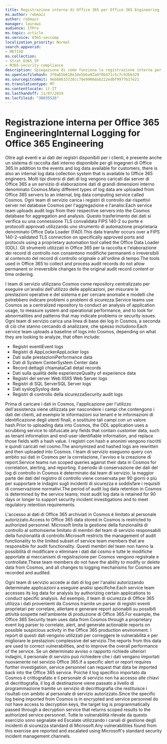 ```yaml
---
title: Registrazione interna di Office 365 per Office 365 Engineering
ms.author: robmazz
author: robmazz
manager: laurawi
audience: ITPro
ms.topic: article
ms.service: O365-seccomp
localization_priority: Normal
search.appverid:
- MET150
ms.collection:
- Strat_O365_IP
- M365-security-compliance
description: Spiegazione di come funziona la registrazione interna per i team di ingegneri di Office 365.
ms.openlocfilehash: 3f0a65b618e34e5bba92a0f0b471c5c7c43bb329
ms.sourcegitcommit: 9eb68633728cc78e9906dab222edbf9977b17e21
ms.translationtype: MT
ms.contentlocale: it-IT
ms.lasthandoff: 11/07/2019
ms.locfileid: "38035526"
---
```

# <a name="internal-logging-for-office-365-engineering"></a><span data-ttu-id="a73ff-103">Registrazione interna per Office 365 Engineering</span><span class="sxs-lookup"><span data-stu-id="a73ff-103">Internal Logging for Office 365 Engineering</span></span>

<span data-ttu-id="a73ff-104">Oltre agli eventi e ai dati dei registri disponibili per i clienti, è presente anche un sistema di raccolta dati interno disponibile per gli ingegneri di Office 365.</span><span class="sxs-lookup"><span data-stu-id="a73ff-104">In addition to the events and log data available for customers, there is also an internal log data collection system that is available to Office 365 engineers.</span></span> <span data-ttu-id="a73ff-105">Molti tipi diversi di dati di log vengono caricati dai server di Office 365 a un servizio di elaborazione dati di grandi dimensioni interno denominato Cosmos.</span><span class="sxs-lookup"><span data-stu-id="a73ff-105">Many different types of log data are uploaded from Office 365 servers to an internal, big data computing service called Cosmos.</span></span> <span data-ttu-id="a73ff-106">Ogni team di servizio carica i registri di controllo dai rispettivi server nel database Cosmos per l'aggregazione e l'analisi.</span><span class="sxs-lookup"><span data-stu-id="a73ff-106">Each service team uploads audit logs from their respective servers into the Cosmos database for aggregation and analysis.</span></span> <span data-ttu-id="a73ff-107">Questo trasferimento dei dati si verifica su una connessione TLS convalidata FIPS 140-2 su porte e protocolli approvati utilizzando uno strumento di automazione proprietaria denominato Office Data Loader (FAD).</span><span class="sxs-lookup"><span data-stu-id="a73ff-107">This data transfer occurs over a FIPS 140-2-validated TLS connection on specifically approved ports and protocols using a proprietary automation tool called the Office Data Loader (ODL).</span></span> <span data-ttu-id="a73ff-108">Gli strumenti utilizzati in Office 365 per la raccolta e l'elaborazione dei record di controllo non consentono modifiche permanenti o irreversibili al contenuto del record di controllo originale o all'ordine di tempo.</span><span class="sxs-lookup"><span data-stu-id="a73ff-108">The tools used in Office 365 to collect and process audit records do not allow permanent or irreversible changes to the original audit record content or time ordering.</span></span>

<span data-ttu-id="a73ff-109">I team di servizio utilizzano Cosmos come repository centralizzato per eseguire un'analisi dell'utilizzo delle applicazioni, per misurare le prestazioni operative e del sistema e per cercare anomalie e modelli che potrebbero indicare problemi o problemi di sicurezza.</span><span class="sxs-lookup"><span data-stu-id="a73ff-109">Service teams use Cosmos as a centralized repository to conduct an analysis of application usage, to measure system and operational performance, and to look for abnormalities and patterns that may indicate problems or security issues.</span></span> <span data-ttu-id="a73ff-110">Ogni team di servizio carica una linea di base dei log in Cosmos, a seconda di ciò che stanno cercando di analizzare, che spesso includono:</span><span class="sxs-lookup"><span data-stu-id="a73ff-110">Each service team uploads a baseline of logs into Cosmos, depending on what they are looking to analyze, that often include:</span></span>

- <span data-ttu-id="a73ff-111">Registri eventi</span><span class="sxs-lookup"><span data-stu-id="a73ff-111">Event logs</span></span>
- <span data-ttu-id="a73ff-112">Registri di AppLocker</span><span class="sxs-lookup"><span data-stu-id="a73ff-112">AppLocker logs</span></span>
- <span data-ttu-id="a73ff-113">Dati sulle prestazioni</span><span class="sxs-lookup"><span data-stu-id="a73ff-113">Performance data</span></span>
- <span data-ttu-id="a73ff-114">Dati di System Center</span><span class="sxs-lookup"><span data-stu-id="a73ff-114">System Center data</span></span>
- <span data-ttu-id="a73ff-115">Record dettagli chiamata</span><span class="sxs-lookup"><span data-stu-id="a73ff-115">Call detail records</span></span>
- <span data-ttu-id="a73ff-116">Dati sulla qualità delle esperienze</span><span class="sxs-lookup"><span data-stu-id="a73ff-116">Quality of experience data</span></span>
- <span data-ttu-id="a73ff-117">Registri del server Web IIS</span><span class="sxs-lookup"><span data-stu-id="a73ff-117">IIS Web Server logs</span></span>
- <span data-ttu-id="a73ff-118">Registri di SQL Server</span><span class="sxs-lookup"><span data-stu-id="a73ff-118">SQL Server logs</span></span>
- <span data-ttu-id="a73ff-119">Dati syslog</span><span class="sxs-lookup"><span data-stu-id="a73ff-119">Syslog data</span></span>
- <span data-ttu-id="a73ff-120">Registri di controllo della sicurezza</span><span class="sxs-lookup"><span data-stu-id="a73ff-120">Security audit logs</span></span>

<span data-ttu-id="a73ff-121">Prima di caricare i dati in Cosmos, l'applicazione per l'utilizzo dell'assistenza viene utilizzata per nascondere i campi che contengono i dati dei clienti, ad esempio le informazioni sui tenant e le informazioni di identificazione degli utenti finali, e sostituire tali campi con un valore hash.</span><span class="sxs-lookup"><span data-stu-id="a73ff-121">Prior to uploading data into Cosmos, the ODL application uses a scrubbing service to obfuscate any fields that contain customer data, such as tenant information and end-user identifiable information, and replace those fields with a hash value.</span></span> <span data-ttu-id="a73ff-122">I registri con hash e anonimi vengono riscritti e quindi caricati nel cosmo.</span><span class="sxs-lookup"><span data-stu-id="a73ff-122">The anonymized and hashed logs are rewritten and then uploaded into Cosmos.</span></span> <span data-ttu-id="a73ff-123">I team di servizio eseguono query con ambito sui dati in Cosmos per la correlazione, l'avviso e la creazione di report.</span><span class="sxs-lookup"><span data-stu-id="a73ff-123">Service teams run scoped queries against their data in Cosmos for correlation, alerting, and reporting.</span></span> <span data-ttu-id="a73ff-124">Il periodo di conservazione dei dati del log di controllo in Cosmos è determinato dai team di servizio. la maggior parte dei dati del registro di controllo viene conservata per 90 giorni o più per supportare le indagini sugli incidenti di sicurezza e soddisfare i requisiti di conservazione normativi.</span><span class="sxs-lookup"><span data-stu-id="a73ff-124">The period of audit log data retention in Cosmos is determined by the service teams; most audit log data is retained for 90 days or longer to support security incident investigations and to meet regulatory retention requirements.</span></span>

<span data-ttu-id="a73ff-125">L'accesso ai dati di Office 365 archiviati in Cosmos è limitato al personale autorizzato.</span><span class="sxs-lookup"><span data-stu-id="a73ff-125">Access to Office 365 data stored in Cosmos is restricted to authorized personnel.</span></span> <span data-ttu-id="a73ff-126">Microsoft limita la gestione della funzionalità di controllo al sottoinsieme limitato di membri del team di servizio responsabili della funzionalità di controllo.</span><span class="sxs-lookup"><span data-stu-id="a73ff-126">Microsoft restricts the management of audit functionality to the limited subset of service team members that are responsible for audit functionality.</span></span> <span data-ttu-id="a73ff-127">Questi membri del team non hanno la possibilità di modificare o eliminare i dati dal cosmo e tutte le modifiche apportate ai meccanismi di registrazione per Cosmos vengono registrate e controllate.</span><span class="sxs-lookup"><span data-stu-id="a73ff-127">These team members do not have the ability to modify or delete data from Cosmos, and all changes to logging mechanisms for Cosmos are recorded and audited.</span></span>

<span data-ttu-id="a73ff-128">Ogni team di servizio accede ai dati di log per l'analisi autorizzando determinate applicazioni a eseguire analisi specifiche.</span><span class="sxs-lookup"><span data-stu-id="a73ff-128">Each service team accesses its log data for analysis by authorizing certain applications to conduct specific analysis.</span></span> <span data-ttu-id="a73ff-129">Ad esempio, il team di sicurezza di Office 365 utilizza i dati provenienti da Cosmos tramite un parser di registri eventi proprietari per correlare, allertare e generare report azionabili su possibili attività sospette nell'ambiente di produzione di Office 365.</span><span class="sxs-lookup"><span data-stu-id="a73ff-129">For example, the Office 365 Security team uses data from Cosmos through a proprietary event log parser to correlate, alert, and generate actionable reports on possible suspicious activity in the Office 365 production environment.</span></span> <span data-ttu-id="a73ff-130">I report di questi dati vengono utilizzati per correggere le vulnerabilità e per migliorare le prestazioni complessive del servizio.</span><span class="sxs-lookup"><span data-stu-id="a73ff-130">The reports from this data are used to correct vulnerabilities, and to improve the overall performance of the service.</span></span> <span data-ttu-id="a73ff-131">Se un determinato avviso o rapporto richiede ulteriori indagini, il personale di servizio può richiedere che i dati vengano importati nuovamente nel servizio Office 365.</span><span class="sxs-lookup"><span data-stu-id="a73ff-131">If a specific alert or report requires further investigation, service personnel can request that data be imported back into the Office 365 service.</span></span> <span data-ttu-id="a73ff-132">Poiché il log specifico importato da Cosmos è crittografato e il personale di servizio non ha accesso alle chiavi di decrittografia, il log di destinazione viene passato a livello di programmazione tramite un servizio di decrittografia che restituisce i risultati con ambito al personale di servizio autorizzato.</span><span class="sxs-lookup"><span data-stu-id="a73ff-132">Since the specific log being imported from Cosmos is in encrypted and service personnel do not have access to decryption keys, the target log is programmatically passed through a decryption service that returns scoped results to the authorized service personnel.</span></span> <span data-ttu-id="a73ff-133">Tutte le vulnerabilità rilevate da questo esercizio sono segnalate ed Escalate utilizzando i canali di gestione degli incidenti di sicurezza standard di Microsoft.</span><span class="sxs-lookup"><span data-stu-id="a73ff-133">Any vulnerabilities found from this exercise are reported and escalated using Microsoft's standard security incident management channels.</span></span>

